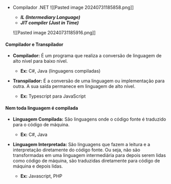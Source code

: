 
- Compilador .NET
	![[Pasted image 20240731185858.png]]
	
	- ***IL (Intermediary Language)***
	- ***JIT compiler (Just in Time)***
	
	![[Pasted image 20240731185916.png]]

#### Compilador e Transpilador

- **Compilador:** É um programa que realiza a conversão de linguagem de alto nível para baixo nível.
	- **Ex:** C#, Java (linguagens compiladas)
	
- **Transpilador:** É a conversão de uma linguagem ou implementação para outra. A sua saída permanece em linguagem de alto nível.
	- **Ex:** Typescript para JavaScript

#### Nem toda linguagem é compilada

- **Linguagem Compilada:** São linguagens onde o código fonte é traduzido para o código de máquina.
	- **Ex:** C#, Java
	
- **Linguagem Interpretada:** São linguagens que fazem a leitura e a interpretação diretamente do código fonte. Ou seja, não são transformadas em uma linguagem intermediária para depois serem lidas como código de máquina, são traduzidas diretamente para código de máquina e depois lidas.
	- **Ex:** Javascript, PHP